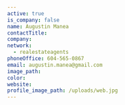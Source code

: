 ```yaml
---
active: true
is_company: false
name: Augustin Manea
contactTitle:
company:
network:
  - realestateagents
phoneOffice: 604-565-0867
email: augustin.manea@gmail.com
image_path:
color:
website:
profile_image_path: /uploads/web.jpg
---
```



